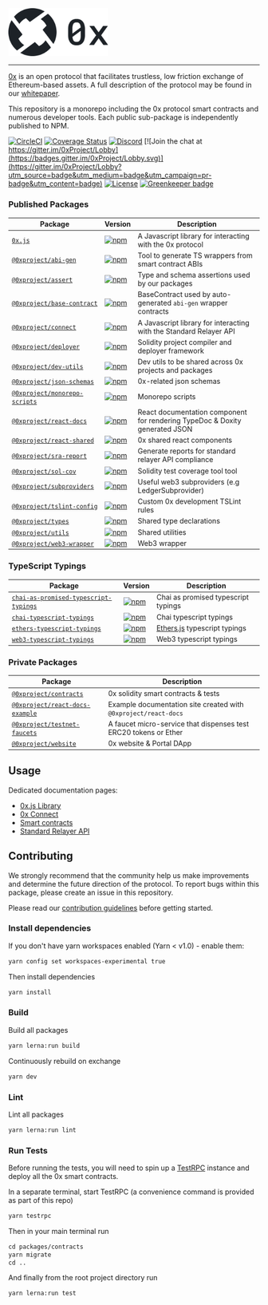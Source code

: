 <img src="https://github.com/0xProject/branding/blob/master/0x_Black_CMYK.png" width="200px" >

---

[0x][website-url] is an open protocol that facilitates trustless, low friction exchange of Ethereum-based assets. A full description of the protocol may be found in our [whitepaper][whitepaper-url].

This repository is a monorepo including the 0x protocol smart contracts and numerous developer tools. Each public sub-package is independently published to NPM.

[website-url]: https://0xproject.com/
[whitepaper-url]: https://0xproject.com/pdfs/0x_white_paper.pdf

[![CircleCI](https://circleci.com/gh/0xProject/0x-monorepo.svg?style=svg&circle-token=61bf7cd8c9b4e11b132089dfcffdd1be277d1e0c)](https://circleci.com/gh/0xProject/0x-monorepo)
[![Coverage Status](https://coveralls.io/repos/github/0xProject/0x-monorepo/badge.svg?branch=development)](https://coveralls.io/github/0xProject/0x-monorepo?branch=development)
[![Discord](https://img.shields.io/badge/chat-rocket.chat-yellow.svg?style=flat)](https://chat.0xproject.com)
[![Join the chat at https://gitter.im/0xProject/Lobby](https://badges.gitter.im/0xProject/Lobby.svg)](https://gitter.im/0xProject/Lobby?utm_source=badge&utm_medium=badge&utm_campaign=pr-badge&utm_content=badge)
[![License](https://img.shields.io/badge/License-Apache%202.0-blue.svg)](https://opensource.org/licenses/Apache-2.0)
[![Greenkeeper badge](https://badges.greenkeeper.io/0xProject/0x-monorepo.svg?token=7c22e5c72acf39d3ead8d29c5d9bb38f9096df3e643024dcedd53ab732847be1&ts=1496426342666)](https://greenkeeper.io/)

### Published Packages

| Package                                                     | Version                                                                                                                           | Description                                                                 |
| ----------------------------------------------------------- | --------------------------------------------------------------------------------------------------------------------------------- | --------------------------------------------------------------------------- |
| [`0x.js`](/packages/0x.js)                                  | [![npm](https://img.shields.io/npm/v/0x.js.svg)](https://www.npmjs.com/package/0x.js)                                             | A Javascript library for interacting with the 0x protocol                   |
| [`@0xproject/abi-gen`](/packages/abi-gen)                   | [![npm](https://img.shields.io/npm/v/@0xproject/abi-gen.svg)](https://www.npmjs.com/package/@0xproject/abi-gen)                   | Tool to generate TS wrappers from smart contract ABIs                       |
| [`@0xproject/assert`](/packages/assert)                     | [![npm](https://img.shields.io/npm/v/@0xproject/assert.svg)](https://www.npmjs.com/package/@0xproject/assert)                     | Type and schema assertions used by our packages                             |
| [`@0xproject/base-contract`](/packages/base-contract)       | [![npm](https://img.shields.io/npm/v/@0xproject/base-contract.svg)](https://www.npmjs.com/package/@0xproject/base-contract)       | BaseContract used by auto-generated `abi-gen` wrapper contracts             |
| [`@0xproject/connect`](/packages/connect)                   | [![npm](https://img.shields.io/npm/v/@0xproject/connect.svg)](https://www.npmjs.com/package/@0xproject/connect)                   | A Javascript library for interacting with the Standard Relayer API          |
| [`@0xproject/deployer`](/packages/deployer)                 | [![npm](https://img.shields.io/npm/v/@0xproject/deployer.svg)](https://www.npmjs.com/package/@0xproject/deployer)                 | Solidity project compiler and deployer framework                            |
| [`@0xproject/dev-utils`](/packages/dev-utils)               | [![npm](https://img.shields.io/npm/v/@0xproject/dev-utils.svg)](https://www.npmjs.com/package/@0xproject/dev-utils)               | Dev utils to be shared across 0x projects and packages                      |
| [`@0xproject/json-schemas`](/packages/json-schemas)         | [![npm](https://img.shields.io/npm/v/@0xproject/json-schemas.svg)](https://www.npmjs.com/package/@0xproject/json-schemas)         | 0x-related json schemas                                                     |
| [`@0xproject/monorepo-scripts`](/packages/monorepo-scripts) | [![npm](https://img.shields.io/npm/v/@0xproject/monorepo-scripts.svg)](https://www.npmjs.com/package/@0xproject/monorepo-scripts) | Monorepo scripts                                                            |
| [`@0xproject/react-docs`](/packages/react-docs)             | [![npm](https://img.shields.io/npm/v/@0xproject/react-docs.svg)](https://www.npmjs.com/package/@0xproject/react-docs)             | React documentation component for rendering TypeDoc & Doxity generated JSON |
| [`@0xproject/react-shared`](/packages/react-shared)         | [![npm](https://img.shields.io/npm/v/@0xproject/react-shared.svg)](https://www.npmjs.com/package/@0xproject/react-shared)         | 0x shared react components                                                  |
| [`@0xproject/sra-report`](/packages/sra-report)             | [![npm](https://img.shields.io/npm/v/@0xproject/sra-report.svg)](https://www.npmjs.com/package/@0xproject/sra-report)             | Generate reports for standard relayer API compliance                        |
| [`@0xproject/sol-cov`](/packages/sol-cov)                   | [![npm](https://img.shields.io/npm/v/@0xproject/sol-cov.svg)](https://www.npmjs.com/package/@0xproject/sol-cov)                   | Solidity test coverage tool tool                                            |
| [`@0xproject/subproviders`](/packages/subproviders)         | [![npm](https://img.shields.io/npm/v/@0xproject/subproviders.svg)](https://www.npmjs.com/package/@0xproject/subproviders)         | Useful web3 subproviders (e.g LedgerSubprovider)                            |
| [`@0xproject/tslint-config`](/packages/tslint-config)       | [![npm](https://img.shields.io/npm/v/@0xproject/tslint-config.svg)](https://www.npmjs.com/package/@0xproject/tslint-config)       | Custom 0x development TSLint rules                                          |
| [`@0xproject/types`](/packages/types)                       | [![npm](https://img.shields.io/npm/v/@0xproject/types.svg)](https://www.npmjs.com/package/@0xproject/types)                       | Shared type declarations                                                    |
| [`@0xproject/utils`](/packages/utils)                       | [![npm](https://img.shields.io/npm/v/@0xproject/utils.svg)](https://www.npmjs.com/package/@0xproject/utils)                       | Shared utilities                                                            |
| [`@0xproject/web3-wrapper`](/packages/web3-wrapper)         | [![npm](https://img.shields.io/npm/v/@0xproject/web3-wrapper.svg)](https://www.npmjs.com/package/@0xproject/web3-wrapper)         | Web3 wrapper                                                                |

### TypeScript Typings

| Package                                                                                | Version                                                                                                                                           | Description                                                             |
| -------------------------------------------------------------------------------------- | ------------------------------------------------------------------------------------------------------------------------------------------------- | ----------------------------------------------------------------------- |
| [`chai-as-promised-typescript-typings`](/packages/chai-as-promised-typescript-typings) | [![npm](https://img.shields.io/npm/v/chai-as-promised-typescript-typings.svg)](https://www.npmjs.com/package/chai-as-promised-typescript-typings) | Chai as promised typescript typings                                     |
| [`chai-typescript-typings`](/packages/chai-typescript-typings)                         | [![npm](https://img.shields.io/npm/v/chai-typescript-typings.svg)](https://www.npmjs.com/package/chai-typescript-typings)                         | Chai typescript typings                                                 |
| [`ethers-typescript-typings`](/packages/ethers-typescript-typings)                     | [![npm](https://img.shields.io/npm/v/@0xproject/deployer.svg)](https://www.npmjs.com/package/ethers-typescript-typings)                           | [Ethers.js](https://github.com/ethers-io/ethers.js/) typescript typings |
| [`web3-typescript-typings`](/packages/web3-typescript-typings)                         | [![npm](https://img.shields.io/npm/v/web3-typescript-typings.svg)](https://www.npmjs.com/package/web3-typescript-typings)                         | Web3 typescript typings                                                 |

### Private Packages

| Package                                                         | Description                                                      |
| --------------------------------------------------------------- | ---------------------------------------------------------------- |
| [`@0xproject/contracts`](/packages/contracts)                   | 0x solidity smart contracts & tests                              |
| [`@0xproject/react-docs-example`](/packages/react-docs-example) | Example documentation site created with `@0xproject/react-docs`  |
| [`@0xproject/testnet-faucets`](/packages/testnet-faucets)       | A faucet micro-service that dispenses test ERC20 tokens or Ether |
| [`@0xproject/website`](/packages/website)                       | 0x website & Portal DApp                                         |

## Usage

Dedicated documentation pages:

*   [0x.js Library](https://0xproject.com/docs/0xjs)
*   [0x Connect](https://0xproject.com/docs/connect)
*   [Smart contracts](https://0xproject.com/docs/contracts)
*   [Standard Relayer API](https://github.com/0xProject/standard-relayer-api/blob/master/README.md)

## Contributing

We strongly recommend that the community help us make improvements and determine the future direction of the protocol. To report bugs within this package, please create an issue in this repository.

Please read our [contribution guidelines](./CONTRIBUTING.md) before getting started.

### Install dependencies

If you don't have yarn workspaces enabled (Yarn < v1.0) - enable them:

```bash
yarn config set workspaces-experimental true
```

Then install dependencies

```bash
yarn install
```

### Build

Build all packages

```bash
yarn lerna:run build
```

Continuously rebuild on exchange

```bash
yarn dev
```

### Lint

Lint all packages

```bash
yarn lerna:run lint
```

### Run Tests

Before running the tests, you will need to spin up a [TestRPC](https://www.npmjs.com/package/ethereumjs-testrpc) instance and deploy all the 0x smart contracts.

In a separate terminal, start TestRPC (a convenience command is provided as part of this repo)

```bash
yarn testrpc
```

Then in your main terminal run

```
cd packages/contracts
yarn migrate
cd ..
```

And finally from the root project directory run

```bash
yarn lerna:run test
```
